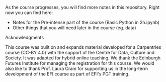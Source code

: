As the course progresses, you will find more notes in this repository. Right now you can find here:

- Notes for the Pre-intense part of the course (Basic Python in 2h.ipynb)
- Other things that you will need later in the course (eg. data)

Acknowledgments

This course was built on and expands material developed for a Carpentries course (CC-BY 4.0) with the support of the Centre for Data, Culture and Society.  It was adapted for hybrid online teaching. We thank the Edinburgh Futures Institute for managing the registration for this course.  We would also like to thank Prof. Laura Cram for supporting us in the long-term development of the EFI course as part of EFI's PGT training.
